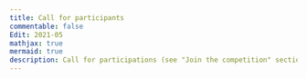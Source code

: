 ```yaml
---
title: Call for participants
commentable: false
Edit: 2021-05
mathjax: true
mermaid: true
description: Call for participations (see "Join the competition" section below)
---
```


